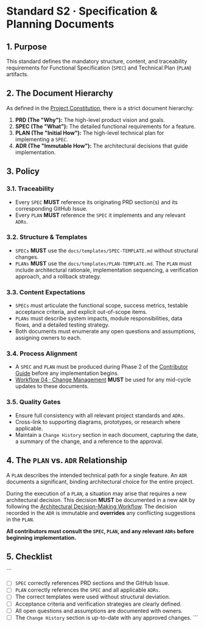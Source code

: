 # Standard S2 · Specification & Planning Documents

## 1. Purpose
This standard defines the mandatory structure, content, and traceability requirements for Functional Specification (`SPEC`) and Technical Plan (`PLAN`) artifacts.

## 2. The Document Hierarchy
As defined in the [Project Constitution](../00_PROJECT_CONSTITUTION.md), there is a strict document hierarchy:

1.  **PRD (The "Why"):** The high-level product vision and goals.
2.  **SPEC (The "What"):** The detailed functional requirements for a feature.
3.  **PLAN (The "Initial How"):** The high-level technical plan for implementing a `SPEC`.
4.  **ADR (The "Immutable How"):** The architectural decisions that guide implementation.

## 3. Policy

### 3.1. Traceability
*   Every `SPEC` **MUST** reference its originating PRD section(s) and its corresponding GitHub Issue.
*   Every `PLAN` **MUST** reference the `SPEC` it implements and any relevant `ADRs`.

### 3.2. Structure & Templates
*   `SPECs` **MUST** use the `docs/templates/SPEC-TEMPLATE.md` without structural changes.
*   `PLANs` **MUST** use the `docs/templates/PLAN-TEMPLATE.md`. The `PLAN` must include architectural rationale, implementation sequencing, a verification approach, and a rollback strategy.

### 3.3. Content Expectations
*   `SPECs` must articulate the functional scope, success metrics, testable acceptance criteria, and explicit out-of-scope items.
*   `PLANs` must describe system impacts, module responsibilities, data flows, and a detailed testing strategy.
*   Both documents must enumerate any open questions and assumptions, assigning owners to each.

### 3.4. Process Alignment
*   A `SPEC` and `PLAN` must be produced during Phase 2 of the [Contributor Guide](../01_CONTRIBUTOR_GUIDE.md) before any implementation begins.
*   [Workflow 04 · Change Management](../workflows/04-change-management.md) **MUST** be used for any mid-cycle updates to these documents.

### 3.5. Quality Gates
*   Ensure full consistency with all relevant project standards and `ADRs`.
*   Cross-link to supporting diagrams, prototypes, or research where applicable.
*   Maintain a `Change History` section in each document, capturing the date, a summary of the change, and a reference to the approval.

## 4. The `PLAN` vs. `ADR` Relationship
A `PLAN` describes the intended technical path for a single feature. An `ADR` documents a significant, binding architectural choice for the entire project.

During the execution of a `PLAN`, a situation may arise that requires a new architectural decision. This decision **MUST** be documented in a new `ADR` by following the [Architectural Decision-Making Workflow](../workflows/02-decision-making.md). The decision recorded in the `ADR` is immutable and **overrides** any conflicting suggestions in the `PLAN`.

**All contributors must consult the `SPEC`, `PLAN`, and any relevant `ADRs` before beginning implementation.**

## 5. Checklist
´´´
- [ ] `SPEC` correctly references PRD sections and the GitHub Issue.
- [ ] `PLAN` correctly references the `SPEC` and all applicable `ADRs`.
- [ ] The correct templates were used without structural deviation.
- [ ] Acceptance criteria and verification strategies are clearly defined.
- [ ] All open questions and assumptions are documented with owners.
- [ ] The `Change History` section is up-to-date with any approved changes.
´´´
